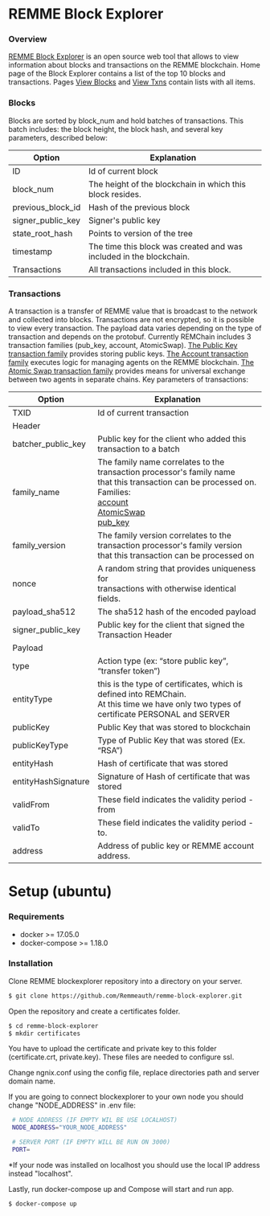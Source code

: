 # REMME Block Explorer

### Overview

[REMME Block Explorer](https://blockexplorer.remme.io/) is an open source web tool that allows to view information about blocks and transactions on the REMME blockchain. Home page of the Block Explorer contains a list of the top 10 blocks and transactions. Pages [View Blocks](https://blockexplorer.remme.io/blocks/) and [View Txns](https://blockexplorer.remme.io/transactions/) contain lists with all items.

### Blocks

Blocks are sorted by block_num and hold batches of transactions. This batch includes: the block height, the block hash, and several key parameters, described below:


| Option            | Explanation                                                         |
|-------------------|---------------------------------------------------------------------|
| ID                | Id of current block                                                 |
| block_num         | The height of the blockchain in which this block resides.           |
| previous_block_id | Hash of the previous block                                          |
| signer_public_key | Signer's public key                                                 |
| state_root_hash   | Points to version of the tree                                       |
| timestamp         | The time this block was created and was included in the blockchain. |
| Transactions      | All transactions included in this block.                            |

### Transactions

A transaction is a transfer of REMME value that is broadcast to the network and collected into blocks. Transactions are not encrypted, so it is possible to view every transaction. The payload data varies depending on the type of transaction and depends on the protobuf. Currently REMChain includes 3 transaction families (pub_key, account, AtomicSwap). [The Public Key transaction family](https://docs.remme.io/remme-core/docs/family-pub-key.html?highlight=pub_key/) provides storing public keys. [The Account transaction family](https://docs.remme.io/remme-core/docs/family-account.html#account-transaction-family/) executes logic for managing agents on the REMME blockchain. [The Atomic Swap transaction family](https://docs.remme.io/remme-core/docs/family-atomic-swap.html#atomic-swap-transaction-family/) provides means for universal exchange between two agents in separate chains.
Key parameters of transactions:

| Option              | Explanation                                                                                                                                                                                                                                                                                                                                                     |
|---------------------|-----------------------------------------------------------------------------------------------------------------------------------------------------------------------------------------------------------------------------------------------------------------------------------------------------------------------------------------------------------------|
| TXID                | Id of current transaction                                                                                                                                                                                                                                                                                                                                       |
| Header              |                                                                                                                                                                                                                                                                                                                                                                 |
| batcher_public_key  | Public key for the client who added this transaction to a batch                                                                                                                                                                                                                                                                                                 |
| family_name         | The family name correlates to the transaction processor's family name<br>that this transaction can be processed on. Families:<br>[account](https://docs.remme.io/remme-core/docs/family-account.html)<br>[AtomicSwap](https://docs.remme.io/remme-core/docs/family-atomic-swap.html)<br>[pub_key](https://docs.remme.io/remme-core/docs/family-pub-key.html)    |
| family_version      | The family version correlates to the transaction processor's family version<br>that this transaction can be processed on                                                                                                                                                                                                                                        |
| nonce               | A random string that provides uniqueness for<br>transactions with otherwise identical fields.                                                                                                                                                                                                                                                                   |
| payload_sha512      | The sha512 hash of the encoded payload                                                                                                                                                                                                                                                                                                                          |
| signer_public_key   | Public key for the client that signed the Transaction Header                                                                                                                                                                                                                                                                                                    |
| Payload             |                                                                                                                                                                                                                                                                                                                                                                 |
| type                | Action type (ex: “store public key”, “transfer token”)                                                                                                                                                                                                                                                                                                          |
| entityType          | this is the type of certificates, which is defined into REMChain.<br>At this time we have only two types of certificate PERSONAL and SERVER                                                                                                                                                                                                                     |
| publicKey           | Public Key that was stored to blockchain                                                                                                                                                                                                                                                                                                                        |
| publicKeyType       | Type of Public Key that was stored (Ex. “RSA”)                                                                                                                                                                                                                                                                                                                  |
| entityHash          | Hash of certificate that was stored                                                                                                                                                                                                                                                                                                                             |
| entityHashSignature | Signature of Hash of certificate that was stored                                                                                                                                                                                                                                                                                                                |
| validFrom           | These field indicates the validity period - from                                                                                                                                                                                                                                                                                                                |
| validTo             | These field indicates the validity period - to.                                                                                                                                                                                                                                                                                                                 |
| address             | Address of public key or REMME account address.                                                                                                                                                                                                                                                                                                                 |

# Setup (ubuntu)

### Requirements

- docker >= 17.05.0
- docker-compose >= 1.18.0

### Installation

Clone REMME blockexplorer repository into a directory on your server.

```sh
$ git clone https://github.com/Remmeauth/remme-block-explorer.git
```

Open the repository and create a certificates folder.

```sh
$ cd remme-block-explorer
$ mkdir certificates
```

You have to upload the certificate and private key to this folder (certificate.crt, private.key). These files are needed to configure ssl.

Change ngnix.conf using the config file, replace directories path and server domain name.

If you are going to connect blockexplorer to your own node you should change "NODE_ADDRESS" in .env file:

```sh
 # NODE ADDRESS (IF EMPTY WIL BE USE LOCALHOST)
 NODE_ADDRESS="YOUR_NODE_ADDRESS"

 # SERVER PORT (IF EMPTY WILL BE RUN ON 3000)
 PORT=
```

*If your node was installed on localhost you should use the local IP address instead "localhost".

Lastly, run docker-compose up and Compose will start and run app.
```sh
$ docker-compose up
```
